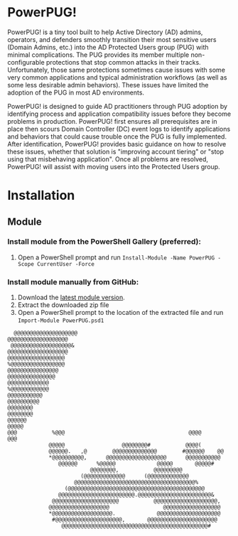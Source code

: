 # PowerPUG!
PowerPUG! is a tiny tool built to help Active Directory (AD) admins, operators, and defenders smoothly transition their most sensitive users (Domain Admins, etc.) into the AD Protected Users group (PUG) with minimal complications. The PUG provides its member multiple non-configurable protections that stop common attacks in their tracks. Unfortunately, those same protections sometimes cause issues with some very common applications and typical administration workflows (as well as some less desirable admin behaviors). These issues have limited the adoption of the PUG in most AD environments.

PowerPUG! is designed to guide AD practitioners through PUG adoption by identifying process and application compatibility issues before they become problems in production. PowerPUG! first ensures all prerequisites are in place then scours Domain Controller (DC) event logs to identify applications and behaviors that could cause trouble once the PUG is fully implemented. After identification, PowerPUG! provides basic guidance on how to resolve these issues, whether that solution is "improving account tiering" or "stop using that misbehaving application". Once all problems are resolved, PowerPUG! will assist with moving users into the Protected Users group.

# Installation
## Module
### Install module from the PowerShell Gallery (preferred):
1. Open a PowerShell prompt and run `Install-Module -Name PowerPUG -Scope CurrentUser -Force`

### Install module manually from GitHub:
1. Download the [latest module version](https://github.com/jakehildreth/PowerPUG/releases/latest/download/PowerPUG.zip).
2. Extract the downloaded zip file
3. Open a PowerShell prompt to the location of the extracted file and run `Import-Module PowerPUG.psd1`

```
  @@@@@@@@@@@@@@@@@@@@                                     @@@@@@@@@@@@@@@@@@@  
 @@@@@@@@@@@@@@@@@@@&                                       @@@@@@@@@@@@@@@@@@@
@@@@@@@@@@@@@@@@@@                                            %@@@@@@@@@@@@@@@@@
@@@@@@@@@@@@@@@@                                                 @@@@@@@@@@@@@@@
@@@@@@@@@@@@@                                                      %@@@@@@@@@@@@
@@@@@@@@@@@                                                           @@@@@@@@@@
@@@@@@@@                                                                @@@@@@@@
@@@@@@                                                                     @@@@@
@@@           %@@@                                       @@@@                @@@
             @@@@@                  @@@@@@@@#           @@@@(                   
             @@@@@@.   ,@        @@@@@@@@@@@@@@        #@@@@@@    @@            
             *@@@@@@@@@@,      @@@@@@@@@@@@@@@@@@@      @@@@@@@@@@@             
                @@@@@@      %@@@@@             @@@@@       @@@@@#               
                          @@@@@@@@,           @@@@@@@@@                         
                       (@@@@@@@@@@@@@      (@@@@@@@@@@@@@                       
                     @@@@@@@@@@@@@@@@@@@@@@@@@@@@@@@@@@@@@@%                    
                  (@@@@@@@@@@@@@@@@@@@@@@@@@@@@@@@@@@@@@@@@@@@                  
                @@@@@@@@@@@@@@@@@@@@@@@@.@@@@@@@@@@@@@@@@@@@@@@@&               
              @@@@@@@@@@@@@@@@@@@@@           @@@@@@@@@@@@@@@@@@@@,             
             @@@@@@@@@@@@@@@@@@@                 @@@@@@@@@@@@@@@@@@             
             *@@@@@@@@@@@@@@@@@@@.             @@@@@@@@@@@@@@@@@@@@             
              #@@@@@@@@@@@@@@@@@@@@@,       @@@@@@@@@@@@@@@@@@@@@@              
                 @@@@@@@@@@@@@@@@@@@@@@@@@@@@@@@@@@@@@@@@@@@@@@#
```
